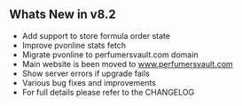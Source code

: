 Whats New in v8.2
--------------------------
- Add support to store formula order state
- Improve pvonline stats fetch
- Migrate pvonline to perfumersvault.com domain
- Main website is been moved to www.perfumersvault.com
- Show server errors if upgrade fails
- Various bug fixes and improvements
- For full details please refer to the CHANGELOG
